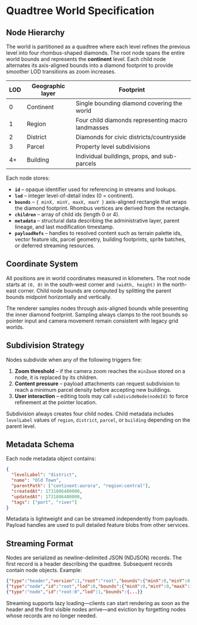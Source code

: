 # Quadtree World Specification

## Node Hierarchy

The world is partitioned as a quadtree where each level refines the previous
level into four rhombus-shaped diamonds. The root node spans the entire world
bounds and represents the **continent** level. Each child node alternates its
axis-aligned bounds into a diamond footprint to provide smoother LOD transitions
as zoom increases.

| LOD | Geographic layer | Footprint |
| --- | ---------------- | --------- |
| 0   | Continent        | Single bounding diamond covering the world |
| 1   | Region           | Four child diamonds representing macro landmasses |
| 2   | District         | Diamonds for civic districts/countryside |
| 3   | Parcel           | Property level subdivisions |
| 4+  | Building         | Individual buildings, props, and sub-parcels |

Each node stores:

- **`id`** – opaque identifier used for referencing in streams and lookups.
- **`lod`** – integer level-of-detail index (0 = continent).
- **`bounds`** – `{ minX, minY, maxX, maxY }` axis-aligned rectangle that wraps
  the diamond footprint. Rhombus vertices are derived from the rectangle.
- **`children`** – array of child ids (length 0 or 4).
- **`metadata`** – structural data describing the administrative layer, parent
  lineage, and last modification timestamp.
- **`payloadRefs`** – handles to resolved content such as terrain palette ids,
  vector feature ids, parcel geometry, building footprints, sprite batches, or
  deferred streaming resources.

## Coordinate System

All positions are in world coordinates measured in kilometers. The root node
starts at `(0, 0)` in the south-west corner and `(width, height)` in the
north-east corner. Child node bounds are computed by splitting the parent bounds
midpoint horizontally and vertically.

The renderer samples nodes through axis-aligned bounds while presenting the
inner diamond footprint. Sampling always clamps to the root bounds so pointer
input and camera movement remain consistent with legacy grid worlds.

## Subdivision Strategy

Nodes subdivide when any of the following triggers fire:

1. **Zoom threshold** – if the camera zoom reaches the `minZoom` stored on a
   node, it is replaced by its children.
2. **Content pressure** – payload attachments can request subdivision to reach a
   minimum parcel density before accepting new buildings.
3. **User interaction** – editing tools may call `subdivideNode(nodeId)` to
   force refinement at the pointer location.

Subdivision always creates four child nodes. Child metadata includes
`levelLabel` values of `region`, `district`, `parcel`, or `building` depending on
the parent level.

## Metadata Schema

Each node metadata object contains:

```json
{
  "levelLabel": "district",
  "name": "Old Town",
  "parentPath": ["continent:aurora", "region:central"],
  "createdAt": 1731806400000,
  "updatedAt": 1731806400000,
  "tags": ["port", "river"]
}
```

Metadata is lightweight and can be streamed independently from payloads. Payload
handles are used to pull detailed feature blobs from other services.

## Streaming Format

Nodes are serialized as newline-delimited JSON (NDJSON) records. The first
record is a header describing the quadtree. Subsequent records contain node
objects. Example:

```json
{"type":"header","version":1,"root":"root","bounds":{"minX":0,"minY":0,"maxX":1024,"maxY":1024}}
{"type":"node","id":"root","lod":0,"bounds":{"minX":0,"minY":0,"maxX":1024,"maxY":1024},"children":["root:0","root:1","root:2","root:3"],"metadata":{"levelLabel":"continent"},"payloadRefs":{"terrain":null}}
{"type":"node","id":"root:0","lod":1,"bounds":{...}}
```

Streaming supports lazy loading—clients can start rendering as soon as the
header and the first visible nodes arrive—and eviction by forgetting nodes whose
records are no longer needed.
